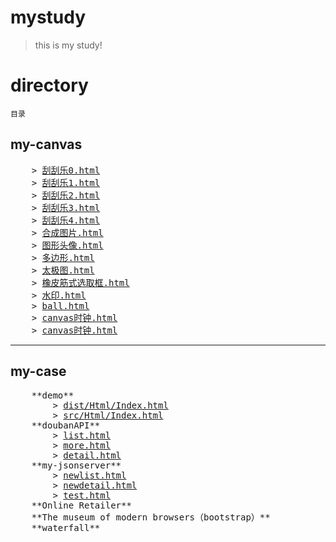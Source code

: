 # mystudy
> this is my study!

# directory
<code>目录</code>

## my-canvas
<pre>
    > <a href="my-canvas/刮刮乐0.html">刮刮乐0.html</a>  
    > <a href="my-canvas/刮刮乐1.html">刮刮乐1.html</a>  
    > <a href="my-canvas/刮刮乐2.html">刮刮乐2.html</a>  
    > <a href="my-canvas/刮刮乐3.html">刮刮乐3.html</a>  
    > <a href="my-canvas/刮刮乐4.html">刮刮乐4.html</a>  
    > <a href="my-canvas/合成图片.html">合成图片.html</a>  
    > <a href="my-canvas/图形头像.html">图形头像.html</a>  
    > <a href="my-canvas/多边形.html">多边形.html</a>  
    > <a href="my-canvas/太极图.html">太极图.html</a>  
    > <a href="my-canvas/橡皮筋式选取框.html">橡皮筋式选取框.html</a>  
    > <a href="my-canvas/水印.html">水印.html</a>  
    > <a href="my-canvas/ball.html">ball.html</a>  
    > <a href="my-canvas/canvas时钟.html">canvas时钟.html</a>  
    > <a href="my-canvas/canvas时钟.html">canvas时钟.html</a>  
</pre>
***
## my-case
<pre>
    **demo** 
        > <a href="my-case/demo/dist/Html/Index.html" title="经过gulp处理">dist/Html/Index.html</a> 
        > <a href="my-case/demo/src/Html/Index.html" title="原始html">src/Html/Index.html</a> 
    **doubanAPI** 
        > <a href="my-case/doubanAPI/list.html">list.html</a>
        > <a href="my-case/doubanAPI/more.html">more.html</a>
        > <a href="my-case/doubanAPI/detail.html">detail.html</a>
    **my-jsonserver** 
        > <a href="my-case/my-jsonserver/newlist.html">newlist.html</a>
        > <a href="my-case/my-jsonserver/newdetail.html">newdetail.html</a>
        > <a href="my-case/my-jsonserver/test.html">test.html</a>
    **Online Retailer** 
    **The museum of modern browsers（bootstrap）**
    **waterfall** 
</pre>

